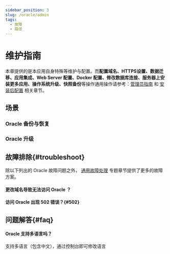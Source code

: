 ```yaml
---
sidebar_position: 3
slug: /oracle/admin
tags:
  - 故障
  - 路径
---
```



# 维护指南

本章提供的是本应用自身特殊等维护与配置。而**配置域名、HTTPS设置、数据迁移、应用集成、Web Server 配置、Docker 配置、修改数据库连接、服务器上安装更多应用、操作系统升级、快照备份**等操作通用操作请参考：[管理员指南](../administrator) 和 [安装后配置](../install/setup) 相关章节。

## 场景

### Oracle 备份与恢复

### Oracle 升级

## 故障排除{#troubleshoot}

除以下列出的 Oracle 故障问题之外， [通用故障处理](../troubleshoot) 专题章节提供了更多的故障方案。  

#### 更改域名导致无法访问 Oracle ？

#### 访问 Oracle 出现 502 错误？{#502}


## 问题解答{#faq}

#### Oracle 支持多语言吗？

支持多语言（包含中文），通过控制台即可修改语言

